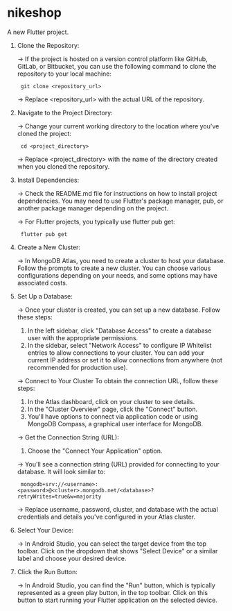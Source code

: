 # nikeshop

A new Flutter project.


1. Clone the Repository:

    -> If the project is hosted on a version control platform like GitHub, GitLab, or Bitbucket, you can use the following command to clone the repository to your local machine:

        git clone <repository_url>

   -> Replace <repository_url> with the actual URL of the repository.


2. Navigate to the Project Directory:

    -> Change your current working directory to the location where you've cloned the project:

        cd <project_directory>

    -> Replace <project_directory> with the name of the directory created when you cloned the repository.


3. Install Dependencies:

    -> Check the README.md file for instructions on how to install project dependencies. You may need to use Flutter's package manager, pub, or another package manager depending on the project.

    -> For Flutter projects, you typically use flutter pub get:

        flutter pub get


4. Create a New Cluster:

   -> In MongoDB Atlas, you need to create a cluster to host your database. Follow the prompts to create a new cluster. You can choose various configurations depending on your needs, and some options may have associated costs.
           

5. Set Up a Database:

   -> Once your cluster is created, you can set up a new database. Follow these steps:

   1. In the left sidebar, click "Database Access" to create a database user with the appropriate permissions.
   2. In the sidebar, select "Network Access" to configure IP Whitelist entries to allow connections to your cluster. You can add your current IP address or set it to allow connections from anywhere (not recommended for production use).

   -> Connect to Your Cluster To obtain the connection URL, follow these steps:

   1. In the Atlas dashboard, click on your cluster to see details.
   2. In the "Cluster Overview" page, click the "Connect" button.
   3. You'll have options to connect via application code or using MongoDB Compass, a graphical user interface for MongoDB.

   -> Get the Connection String (URL):

   1. Choose the "Connect Your Application" option.

   -> You'll see a connection string (URL) provided for connecting to your database. It will look similar to:
   
        mongodb+srv://<username>:<password>@<cluster>.mongodb.net/<database>?retryWrites=true&w=majority

   -> Replace username, password, cluster, and database with the actual credentials and details you've configured in your Atlas cluster.


6. Select Your Device:

   -> In Android Studio, you can select the target device from the top toolbar. Click on the dropdown that shows "Select Device" or a similar label and choose your desired device.

7. Click the Run Button:

   -> In Android Studio, you can find the "Run" button, which is typically represented as a green play button, in the top toolbar. Click on this button to start running your Flutter application on the selected device.
